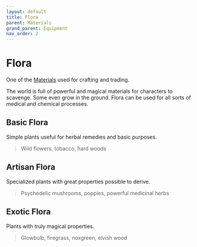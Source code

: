 ```yaml
---
layout: default
title: Flora
parent: Materials
grand_parent: Equipment
nav_order: 2
---
```

# Flora
One of the [Materials](Materials) used for crafting and trading.

The world is full of powerful and magical materials for characters to scavenge. Some even grow in the ground. Flora can be used for all sorts of medical and chemical processes.

## Basic Flora
Simple plants useful for herbal remedies and basic purposes.

> Wild flowers, tobacco, hard woods

## Artisan Flora
Specialized plants with great properties possible to derive.

> Psychedelic mushrooms, poppies, powerful medicinal herbs

## Exotic Flora
Plants with truly magical properties.

> Glowbulb, firegrass, noxgreen, elvish wood